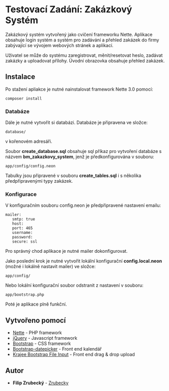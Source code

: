 # Testovací Zadání: Zakázkový Systém

Zakázkový systém vytvořený jako cvičení frameworku Nette. Aplikace obsahuje login systém a systém pro zadávání a přehled zakázek do firmy zabývající se vývojem webových stránek a aplikací.

Uživatel se může do systému zaregistrovat, měnit/resetovat heslo, zadávat zakázky a uploadovat přílohy. Úvodní obrazovka obsahuje přehled zakázek.

## Instalace

Po stažení apliakce je nutné nainstalovat framework Nette 3.0 pomocí:

```
composer install
```

### Databáze

Dále je nutné vytvořit si databázi. Databáze je připravena ve složce:

```
database/
```

v kořenovém adresáři.

Soubor **create_database.sql** obsahuje sql příkaz pro vytvoření databáze s názvem **bm_zakazkovy_system**, jenž je předkonfigurována v souboru:

```
app/config/config.neon
```

Tabulky jsou připravené v souboru **create_tables.sql** i s několika předpřipravenými typy zakázek.

### Konfigurace

V konfiguračním souboru config.neon je předpřipravené nastavení emailu:

```
mailer:
   smtp: true
   host: 
   port: 465
   username: 
   password: 
   secure: ssl
```

Pro správný chod aplikace je nutné mailer dokonfigurovat.

Jako poslední krok je nutné vytvořit lokální konfigurační **config.local.neon** (možné i lokálně nastavit mailer) ve složce:

```
app/config/
```

Nebo lokální konfigurační soubor odstranit z nastavení v souboru:

```
app/bootstrap.php
```

Poté je aplikace plně funkční.

## Vytvořeno pomocí

* [Nette](https://nette.org) - PHP framework
* [jQuery](https://jquery.com) - Javascript framework
* [Bootstrap](https://getbootstrap.com) - CSS framework
* [Bootstrap-datepicker](https://bootstrap-datepicker.readthedocs.io/en/latest/) - Front end kalendář
* [Krajee Bootstrap File Input](https://plugins.krajee.com/file-input) - Front end drag & drop upload

## Autor

* **Filip Zrubecký** - [Zrubecky](https://github.com/Zrubecky)